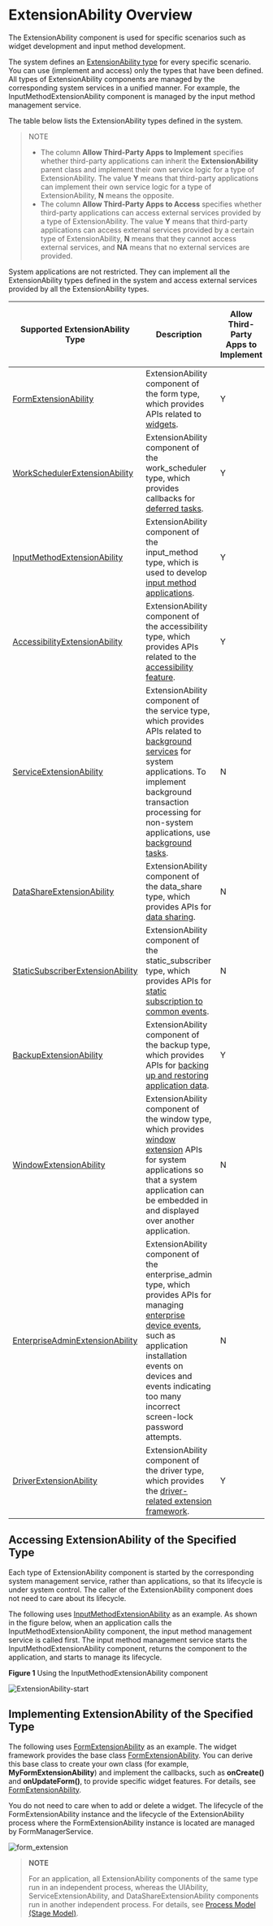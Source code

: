 # ExtensionAbility Overview


The ExtensionAbility component is used for specific scenarios such as widget development and input method development.


The system defines an [ExtensionAbility type](../reference/apis/js-apis-bundleManager.md#extensionabilitytype) for every specific scenario. You can use (implement and access) only the types that have been defined. All types of ExtensionAbility components are managed by the corresponding system services in a unified manner. For example, the InputMethodExtensionAbility component is managed by the input method management service.

The table below lists the ExtensionAbility types defined in the system.

> NOTE
> 
> - The column **Allow Third-Party Apps to Implement** specifies whether third-party applications can inherit the **ExtensionAbility** parent class and implement their own service logic for a type of ExtensionAbility. The value **Y** means that third-party applications can implement their own service logic for a type of ExtensionAbility, **N** means the opposite.
> - The column **Allow Third-Party Apps to Access** specifies whether third-party applications can access external services provided by a type of ExtensionAbility. The value **Y** means that third-party applications can access external services provided by a certain type of ExtensionAbility, **N** means that they cannot access external services, and **NA** means that no external services are provided.

System applications are not restricted. They can implement all the ExtensionAbility types defined in the system and access external services provided by all the ExtensionAbility types.

| Supported ExtensionAbility Type                | Description| Allow Third-Party Apps to Implement                 | Allow Third-Party Apps to Access                                                |
| ------------------------ | -------- | ------------------------------------------------------------ | ------------------------------------------------------------ |
| [FormExtensionAbility](../reference/apis/js-apis-app-form-formExtensionAbility.md)                 | ExtensionAbility component of the form type, which provides APIs related to [widgets](arkts-ui-widget-modules.md).     | Y | N |
| [WorkSchedulerExtensionAbility](../reference/apis/js-apis-WorkSchedulerExtensionAbility.md) | ExtensionAbility component of the work_scheduler type, which provides callbacks for [deferred tasks](../task-management/work-scheduler.md).     | Y | NA |
| [InputMethodExtensionAbility](../reference/apis/js-apis-inputmethod.md) | ExtensionAbility component of the input_method type, which is used to develop [input method applications](inputmethodextentionability.md).     | Y | Y |
| [AccessibilityExtensionAbility](../reference/apis/js-apis-application-accessibilityExtensionAbility.md) | ExtensionAbility component of the accessibility type, which provides APIs related to the [accessibility feature](accessibilityextensionability.md).     | Y | NA |
| [ServiceExtensionAbility](../reference/apis/js-apis-app-ability-serviceExtensionAbility.md) | ExtensionAbility component of the service type, which provides APIs related to [background services](serviceextensionability.md) for system applications. To implement background transaction processing for non-system applications, use [background tasks](../task-management/background-task-overview.md).     | N | Y |
| [DataShareExtensionAbility](../reference/apis/js-apis-application-dataShareExtensionAbility.md) | ExtensionAbility component of the data_share type, which provides APIs for [data sharing](../database/share-data-by-datashareextensionability.md).     | N | Y |
| [StaticSubscriberExtensionAbility](../reference/apis/js-apis-application-staticSubscriberExtensionAbility.md) | ExtensionAbility component of the static_subscriber type, which provides APIs for [static subscription to common events](common-event-static-subscription.md).     | N | NA |
| [BackupExtensionAbility](../reference/apis/js-apis-application-backupExtensionAbility.md) | ExtensionAbility component of the backup type, which provides APIs for [backing up and restoring application data](../file-management/app-file-backup-overview.md).     | Y | NA |
| [WindowExtensionAbility](../reference/apis/js-apis-application-windowExtensionAbility.md) | ExtensionAbility component of the window type, which provides [window extension](windowextensionability.md) APIs for system applications so that a system application can be embedded in and displayed over another application.     | N | NA |
| [EnterpriseAdminExtensionAbility](../reference/apis/js-apis-EnterpriseAdminExtensionAbility.md)            | ExtensionAbility component of the enterprise_admin type, which provides APIs for managing [enterprise device events](enterprise-extensionAbility.md), such as application installation events on devices and events indicating too many incorrect screen-lock password attempts.     | N | NA|
| [DriverExtensionAbility](../reference/apis/js-apis-app-ability-driverExtensionAbility.md)            | ExtensionAbility component of the driver type, which provides the [driver-related extension framework](driverextensionability.md).     | Y | Y |



## Accessing ExtensionAbility of the Specified Type

Each type of ExtensionAbility component is started by the corresponding system management service, rather than applications, so that its lifecycle is under system control. The caller of the ExtensionAbility component does not need to care about its lifecycle.

The following uses [InputMethodExtensionAbility](../reference/apis/js-apis-inputmethod.md) as an example. As shown in the figure below, when an application calls the InputMethodExtensionAbility component, the input method management service is called first. The input method management service starts the InputMethodExtensionAbility component, returns the component to the application, and starts to manage its lifecycle.

**Figure 1** Using the InputMethodExtensionAbility component

![ExtensionAbility-start](figures/ExtensionAbility-start.png)


## Implementing ExtensionAbility of the Specified Type

The following uses [FormExtensionAbility](../reference/apis/js-apis-app-form-formExtensionAbility.md) as an example. The widget framework provides the base class [FormExtensionAbility](../reference/apis/js-apis-app-form-formExtensionAbility.md). You can derive this base class to create your own class (for example, **MyFormExtensionAbility**) and implement the callbacks, such as **onCreate()** and **onUpdateForm()**, to provide specific widget features. For details, see [FormExtensionAbility](service-widget-overview.md).

You do not need to care when to add or delete a widget. The lifecycle of the FormExtensionAbility instance and the lifecycle of the ExtensionAbility process where the FormExtensionAbility instance is located are managed by FormManagerService.

![form_extension](figures/form_extension.png)


> **NOTE**
>
> For an application, all ExtensionAbility components of the same type run in an independent process, whereas the UIAbility, ServiceExtensionAbility, and DataShareExtensionAbility components run in another independent process. For details, see [Process Model (Stage Model)](process-model-stage.md).
